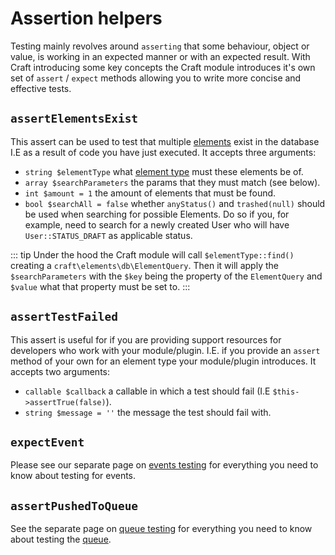 # Assertion helpers

Testing mainly revolves around `asserting` that some behaviour, object or value, is working in an expected manner or with an expected result. With Craft introducing some key concepts the Craft module introduces it's own set of `assert` / `expect` methods allowing you to write more concise and effective tests.

## `assertElementsExist`

This assert can be used to test that multiple [elements](../../extend/element-types.md#getting-started) exist in the database I.E as a result of code you have just executed. It accepts three arguments:

- `string $elementType` what [element type](../../extend/element-types.md) must these elements be of.
- `array $searchParameters` the params that they must match (see below).
- `int $amount = 1` the amount of elements that must be found.
- `bool $searchAll = false` whether `anyStatus()` and `trashed(null)` should be used when searching for possible Elements. Do so if you, for example, need to search for a newly created User who will have `User::STATUS_DRAFT` as applicable status.

::: tip
Under the hood the Craft module will call `$elementType::find()` creating a `craft\elements\db\ElementQuery`. Then it will apply the `$searchParameters` with the `$key` being the property of the `ElementQuery` and `$value` what that property must be set to.
:::

## `assertTestFailed`

This assert is useful for if you are providing support resources for developers who work with your module/plugin. I.E. if you provide an `assert` method of your own for an element type your module/plugin introduces. It accepts two arguments:

- `callable $callback` a callable in which a test should fail (I.E `$this->assertTrue(false)`).
- `string $message = ''` the message the test should fail with.
## `expectEvent`

Please see our separate page on [events testing](../testing-craft/events.md) for everything you need to know about testing for events.

## `assertPushedToQueue`

See the separate page on [queue testing](../testing-craft/queue.md) for everything you need to know about testing the [queue](../../config/app.md#queue-component). 
